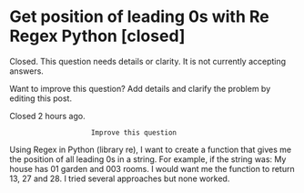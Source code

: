 
# Get position of leading 0s with Re Regex Python [closed]







Closed. This question needs details or clarity. It is not currently accepting answers.
                        
                    










Want to improve this question? Add details and clarify the problem by editing this post.


Closed 2 hours ago.







                        Improve this question
                    



Using Regex in Python (library re), I want to create a function that gives me the position of all leading 0s in a string.
For example, if the string was: My house has 01 garden and 003 rooms.
I would want me the function to return 13, 27 and 28.
I tried several approaches but none worked.

        